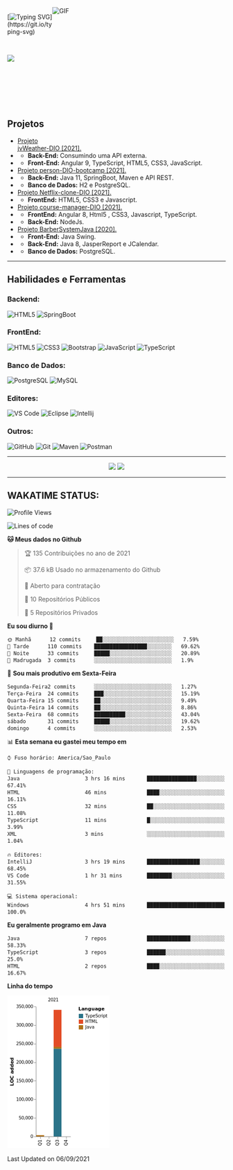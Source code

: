
<img align="right" alt="GIF" src="https://github.com/abhisheknaiidu/abhisheknaiidu/blob/master/code.gif?raw=true" width="400" height="300" />

[![Typing SVG](https://readme-typing-svg.herokuapp.com?multiline=true&lines=Ol%C3%A1%2C+me+chamo+Aleff+Remberto,;Vem+me+conhecer!)](https://git.io/typing-svg)


<br>


<a href="https://www.linkedin.com/in/aleff-remberto-0b60b21b2/" rel="nofollow"><img src="https://camo.githubusercontent.com/c00f87aeebbec37f3ee0857cc4c20b21fefde8a96caf4744383ebfe44a47fe3f/68747470733a2f2f696d672e736869656c64732e696f2f62616467652f2d4c696e6b6564496e2d2532333030373742353f7374796c653d666f722d7468652d6261646765266c6f676f3d6c696e6b6564696e266c6f676f436f6c6f723d7768697465" data-canonical-src="https://img.shields.io/badge/-LinkedIn-%230077B5?style=for-the-badge&amp;logo=linkedin&amp;logoColor=white" style="max-width:100%;"></a>


<br>
<br>

<br>
<br>
<br>

## Projetos

-  <a href="https://github.com/AL33H/jvWeather-DIO">Projeto jvWeather-DIO [2021].</a>
- - **Back-End:** Consumindo uma API externa.   
- - **Front-End:** Angular 9, TypeScript, HTML5, CSS3, JavaScript.
-  <a href="https://github.com/AL33H/personAPI-DIO-bootcamp">Projeto person-DIO-bootcamp [2021].</a>
- - **Back-End:** Java 11, SpringBoot, Maven e API REST.   
- - **Banco de Dados:** H2 e PostgreSQL.
- <a href="https://github.com/AL33H/Netflix-clone-DIO">Projeto Netflix-clone-DIO [2021].</a>
- - **FrontEnd:** HTML5, CSS3 e Javascript.
- <a href="https://github.com/AL33H/course-manager-DIO">Projeto course-manager-DIO [2021].</a>
- - **FrontEnd:** Angular 8, Html5 , CSS3, Javascript, TypeScript. 
- - **Back-End:**  NodeJs.
- <a href="https://github.com/AL33H/BarberSystemJava">Projeto BarberSystemJava [2020].</a>
- - **Front-End:** Java Swing.  
- - **Back-End:** Java 8, JasperReport e JCalendar.   
- - **Banco de Dados:** PostgreSQL.

---

## Habilidades e Ferramentas

### Backend:
![HTML5](https://img.shields.io/badge/-Java-000000?style=plastic&logo=java&logoColor=white)
![SpringBoot](https://img.shields.io/badge/-SpringBoot-000000?style=plastic&logo=springboot)


### FrontEnd:
![HTML5](https://img.shields.io/badge/-HTML5-000000?style=plastic&logo=html5)
![CSS3](https://img.shields.io/badge/-CSS3-000000?style=plastic&logo=css3&logoColor=1572B6)
![Bootstrap](https://img.shields.io/badge/-Bootstrap-000000?style=plastic&logo=bootstrap)
![JavaScript](https://img.shields.io/badge/-JavaScript-000000?style=plastic-square&logo=javascript)
![TypeScript](https://img.shields.io/badge/-TypeScript-000000?style=plastic-square&logo=typescript)


### Banco de Dados:
![PostgreSQL](https://img.shields.io/badge/-PostgreSQL-181717?style=plastic&logo=postgresql)
![MySQL](https://img.shields.io/badge/-MySQL-black?style=plastic&logo=mysql)


### Editores:
![VS Code](https://img.shields.io/badge/-VS%20Code-000000?style=plastic&logo=visual-studio-code&logoColor=blue)
![Eclipse](https://img.shields.io/badge/-Eclipse-000000?style=plastic&logo=eclipse&logoColor=290c4a)
![Intellij](https://img.shields.io/badge/-Intellij-000000?style=plastic&logo=jetbrains)

### Outros:
![GitHub](https://img.shields.io/badge/-GitHub-181717?style=plastic&logo=github)
![Git](https://img.shields.io/badge/-Git-black?style=plastic&logo=git)
![Maven](https://img.shields.io/badge/-Maven-181717?style=plastic&logo=apachemaven)
![Postman](https://img.shields.io/badge/-Postman-181717?style=plastic&logo=postman)


---


  

  
<p align="center">
<img height="137px" src="https://github-readme-stats.vercel.app/api?username=AL33H&hide_title=true&hide_border=true&show_icons=true&include_all_commits=true&count_private=true&line_height=21&text_color=000&icon_color=000&bg_color=0,ea6161,ffc64d,fffc4d,52fa5a&theme=graywhite" />


<img height="137px" src="https://github-readme-stats.vercel.app/api/top-langs/?username=AL33H&hide=html&hide_title=true&hide_border=true&layout=compact&langs_count=6&exclude_repo=comp426,Redventures-Movie-Quotes&text_color=000&icon_color=fff&bg_color=0,52fa5a,4dfcff,c64dff&theme=graywhite" />
<br>
</a>


---

## WAKATIME STATUS:


<!--START_SECTION:waka-->
![Profile Views](http://img.shields.io/badge/Visualizac%C3%B5es%20do%20perfil-328-blue)

![Lines of code](https://img.shields.io/badge/Desde%20o%20Hello%20World%20eu%20escrevi-344571%20linhas%20de%20c%C3%B3digo-blue)

**🐱 Meus dados no Github** 

> 🏆 135 Contribuições no ano de 2021
 > 
> 📦 37.6 kB Usado no armazenamento do Github 
 > 
> 💼 Aberto para contratação
 > 
> 📜 10 Repositórios Públicos 
 > 
> 🔑 5 Repositórios Privados  
 > 
**Eu sou diurno 🐤** 

```text
🌞 Manhã      12 commits     ██░░░░░░░░░░░░░░░░░░░░░░░   7.59% 
🌆 Tarde      110 commits    █████████████████░░░░░░░░   69.62% 
🌃 Noite      33 commits     █████░░░░░░░░░░░░░░░░░░░░   20.89% 
🌙 Madrugada  3 commits      ░░░░░░░░░░░░░░░░░░░░░░░░░   1.9%

```
📅 **Sou mais produtivo em Sexta-Feira** 

```text
Segunda-Feira2 commits      ░░░░░░░░░░░░░░░░░░░░░░░░░   1.27% 
Terça-Feira  24 commits     ███░░░░░░░░░░░░░░░░░░░░░░   15.19% 
Quarta-Feira 15 commits     ██░░░░░░░░░░░░░░░░░░░░░░░   9.49% 
Quinta-Feira 14 commits     ██░░░░░░░░░░░░░░░░░░░░░░░   8.86% 
Sexta-Feira  68 commits     ██████████░░░░░░░░░░░░░░░   43.04% 
sábado       31 commits     █████░░░░░░░░░░░░░░░░░░░░   19.62% 
domingo      4 commits      ░░░░░░░░░░░░░░░░░░░░░░░░░   2.53%

```


📊 **Esta semana eu gastei meu tempo em** 

```text
⌚︎ Fuso horário: America/Sao_Paulo

💬 Linguagens de programação: 
Java                     3 hrs 16 mins       ████████████████░░░░░░░░░   67.41% 
HTML                     46 mins             ████░░░░░░░░░░░░░░░░░░░░░   16.11% 
CSS                      32 mins             ██░░░░░░░░░░░░░░░░░░░░░░░   11.08% 
TypeScript               11 mins             █░░░░░░░░░░░░░░░░░░░░░░░░   3.99% 
XML                      3 mins              ░░░░░░░░░░░░░░░░░░░░░░░░░   1.04%

🔥 Editores: 
IntelliJ                 3 hrs 19 mins       █████████████████░░░░░░░░   68.45% 
VS Code                  1 hr 31 mins        ████████░░░░░░░░░░░░░░░░░   31.55%

💻 Sistema operacional: 
Windows                  4 hrs 51 mins       █████████████████████████   100.0%

```

**Eu geralmente programo em Java** 

```text
Java                     7 repos             ██████████████░░░░░░░░░░░   58.33% 
TypeScript               3 repos             ██████░░░░░░░░░░░░░░░░░░░   25.0% 
HTML                     2 repos             ████░░░░░░░░░░░░░░░░░░░░░   16.67%

```


**Linha do tempo**

![Chart not found](https://raw.githubusercontent.com/AL33H/AL33H/main/charts/bar_graph.png) 


 Last Updated on 06/09/2021
<!--END_SECTION:waka-->


